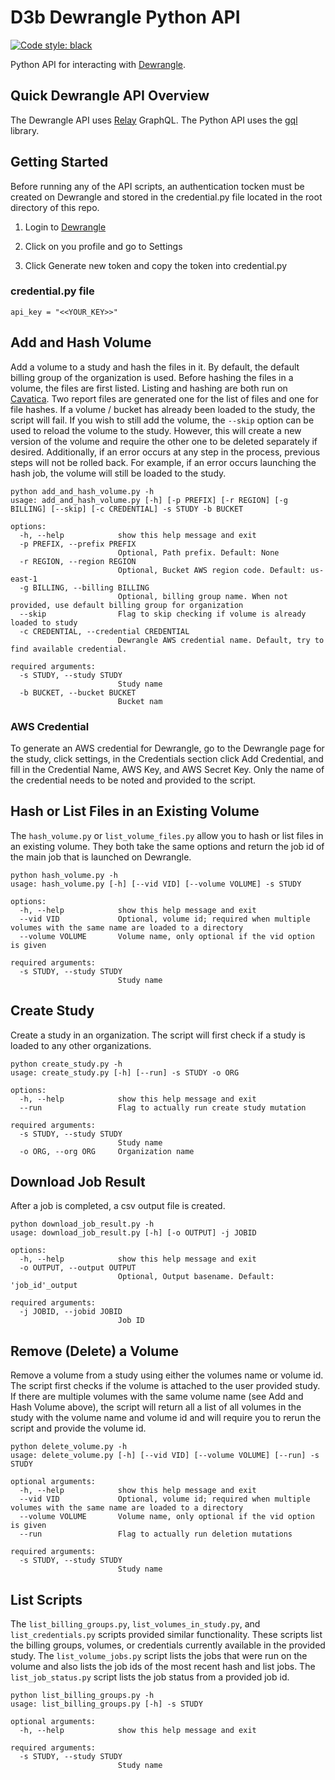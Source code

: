 # D3b Dewrangle Python API

[![Code style: black](https://img.shields.io/badge/code%20style-black-000000.svg)](https://github.com/psf/black)

Python API for interacting with [Dewrangle](https://github.com/kids-first/dewrangle).

## Quick Dewrangle API Overview

The Dewrangle API uses [Relay](https://relay.dev/) GraphQL. The Python API uses the [gql](https://github.com/graphql-python/gql) library.

## Getting Started

Before running any of the API scripts, an authentication tocken must be created on Dewrangle and stored in the credential.py file located in the root directory of this repo.

1. Login to [Dewrangle](https://dewrangle.com/)

1. Click on you profile and go to Settings

1. Click Generate new token and copy the token into credential.py

### credential.py file

```
api_key = "<<YOUR_KEY>>"
```

## Add and Hash Volume

Add a volume to a study and hash the files in it. By default, the default billing group of the organization is used.
Before hashing the files in a volume, the files are first listed. Listing and hashing are both run on [Cavatica](cavatica.sbgenomics.com/).
Two report files are generated one for the list of files and one for file hashes.
If a volume / bucket has already been loaded to the study, the script will fail. If you wish to still add the volume, the `--skip` option
can be used to reload the volume to the study. However, this will create a new version of the volume and require the other one to be
deleted separately if desired. Additionally, if an error occurs at any step in the process, previous steps will not be rolled back.
For example, if an error occurs launching the hash job, the volume will still be loaded to the study.

```
python add_and_hash_volume.py -h
usage: add_and_hash_volume.py [-h] [-p PREFIX] [-r REGION] [-g BILLING] [--skip] [-c CREDENTIAL] -s STUDY -b BUCKET

options:
  -h, --help            show this help message and exit
  -p PREFIX, --prefix PREFIX
                        Optional, Path prefix. Default: None
  -r REGION, --region REGION
                        Optional, Bucket AWS region code. Default: us-east-1
  -g BILLING, --billing BILLING
                        Optional, billing group name. When not provided, use default billing group for organization
  --skip                Flag to skip checking if volume is already loaded to study
  -c CREDENTIAL, --credential CREDENTIAL
                        Dewrangle AWS credential name. Default, try to find available credential.

required arguments:
  -s STUDY, --study STUDY
                        Study name
  -b BUCKET, --bucket BUCKET
                        Bucket nam
```

### AWS Credential

To generate an AWS credential for Dewrangle, go to the Dewrangle page for the study, click settings, in the Credentials section click Add Credential, and fill in the
Credential Name, AWS Key, and AWS Secret Key. Only the name of the credential needs to be noted and provided to the script.


## Hash or List Files in an Existing Volume

The `hash_volume.py` or `list_volume_files.py` allow you to hash or list files in an existing volume. They both take the same options and return the job id of the main job that is launched on Dewrangle.

```
python hash_volume.py -h
usage: hash_volume.py [-h] [--vid VID] [--volume VOLUME] -s STUDY

options:
  -h, --help            show this help message and exit
  --vid VID             Optional, volume id; required when multiple volumes with the same name are loaded to a directory
  --volume VOLUME       Volume name, only optional if the vid option is given

required arguments:
  -s STUDY, --study STUDY
                        Study name
```

## Create Study

Create a study in an organization. The script will first check if a study is loaded to any other organizations.

```
python create_study.py -h
usage: create_study.py [-h] [--run] -s STUDY -o ORG

options:
  -h, --help            show this help message and exit
  --run                 Flag to actually run create study mutation

required arguments:
  -s STUDY, --study STUDY
                        Study name
  -o ORG, --org ORG     Organization name
```


## Download Job Result

After a job is completed, a csv output file is created.

```
python download_job_result.py -h
usage: download_job_result.py [-h] [-o OUTPUT] -j JOBID

options:
  -h, --help            show this help message and exit
  -o OUTPUT, --output OUTPUT
                        Optional, Output basename. Default: 'job_id'_output

required arguments:
  -j JOBID, --jobid JOBID
                        Job ID
```

## Remove (Delete) a Volume

Remove a volume from a study using either the volumes name or volume id. The script first checks if the volume is attached to the user provided study. If there are multiple volumes with the same volume name (see Add and Hash Volume above), the script will return all a list of all volumes in the study with the volume name and volume id and will require you to rerun the script and provide the volume id.

```
python delete_volume.py -h
usage: delete_volume.py [-h] [--vid VID] [--volume VOLUME] [--run] -s STUDY

optional arguments:
  -h, --help            show this help message and exit
  --vid VID             Optional, volume id; required when multiple volumes with the same name are loaded to a directory
  --volume VOLUME       Volume name, only optional if the vid option is given
  --run                 Flag to actually run deletion mutations

required arguments:
  -s STUDY, --study STUDY
                        Study name
```

## List Scripts

The `list_billing_groups.py`, `list_volumes_in_study.py`, and `list_credentials.py` scripts provided similar functionality. These scripts list the billing groups, volumes,
or credentials currently available in
the provided study. The `list_volume_jobs.py` script lists the jobs that were run on the volume and also lists the job ids of the most recent hash and list jobs.
The `list_job_status.py` script lists the job status from a provided job id.

```
python list_billing_groups.py -h
usage: list_billing_groups.py [-h] -s STUDY

optional arguments:
  -h, --help            show this help message and exit

required arguments:
  -s STUDY, --study STUDY
                        Study name
```